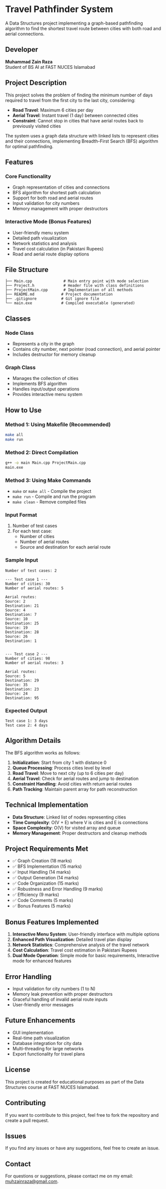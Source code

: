 # Travel Pathfinder System

A Data Structures project implementing a graph-based pathfinding algorithm to find the shortest travel route between cities with both road and aerial connections.

## Developer

**Muhammad Zain Raza**  
Student of BS AI at FAST NUCES Islamabad

## Project Description

This project solves the problem of finding the minimum number of days required to travel from the first city to the last city, considering:

- **Road Travel**: Maximum 6 cities per day
- **Aerial Travel**: Instant travel (1 day) between connected cities
- **Constraint**: Cannot stop in cities that have aerial routes back to previously visited cities

The system uses a graph data structure with linked lists to represent cities and their connections, implementing Breadth-First Search (BFS) algorithm for optimal pathfinding.

## Features

### Core Functionality
- Graph representation of cities and connections
- BFS algorithm for shortest path calculation
- Support for both road and aerial routes
- Input validation for city numbers
- Memory management with proper destructors

### Interactive Mode (Bonus Features)
- User-friendly menu system
- Detailed path visualization
- Network statistics and analysis
- Travel cost calculation (in Pakistani Rupees)
- Road and aerial route display options

## File Structure

```
├── Main.cpp              # Main entry point with mode selection
├── Project.h             # Header file with class definitions
├── ProjectMain.cpp       # Implementation of all methods
├── README.md            # Project documentation
├── .gitignore           # Git ignore file
└── main.exe             # Compiled executable (generated)
```

## Classes

### Node Class
- Represents a city in the graph
- Contains city number, next pointer (road connection), and aerial pointer
- Includes destructor for memory cleanup

### Graph Class
- Manages the collection of cities
- Implements BFS algorithm
- Handles input/output operations
- Provides interactive menu system

## How to Use

### Method 1: Using Makefile (Recommended)
```bash
make all
make run
```

### Method 2: Direct Compilation
```bash
g++ -o main Main.cpp ProjectMain.cpp
main.exe
```

### Method 3: Using Make Commands
- `make` or `make all` - Compile the project
- `make run` - Compile and run the program
- `make clean` - Remove compiled files

### Input Format
1. Number of test cases
2. For each test case:
   - Number of cities
   - Number of aerial routes
   - Source and destination for each aerial route

### Sample Input
```
Number of test cases: 2

--- Test case 1 ---
Number of cities: 30
Number of aerial routes: 5

Aerial routes:
Source: 2 
Destination: 21
Source: 4 
Destination: 7
Source: 10 
Destination: 25
Source: 19 
Destination: 28
Source: 26 
Destination: 1


--- Test case 2 ---
Number of cities: 98
Number of aerial routes: 3

Aerial routes:
Source: 5 
Destination: 29
Source: 35 
Destination: 23
Source: 24 
Destination: 95
```

### Expected Output
```
Test case 1: 3 days
Test case 2: 4 days
```

## Algorithm Details

The BFS algorithm works as follows:

1. **Initialization**: Start from city 1 with distance 0
2. **Queue Processing**: Process cities level by level
3. **Road Travel**: Move to next city (up to 6 cities per day)
4. **Aerial Travel**: Check for aerial routes and jump to destination
5. **Constraint Handling**: Avoid cities with return aerial routes
6. **Path Tracking**: Maintain parent array for path reconstruction

## Technical Implementation

- **Data Structure**: Linked list of nodes representing cities
- **Time Complexity**: O(V + E) where V is cities and E is connections
- **Space Complexity**: O(V) for visited array and queue
- **Memory Management**: Proper destructors and cleanup methods

## Project Requirements Met

- ✅ Graph Creation (18 marks)
- ✅ BFS Implementation (15 marks)
- ✅ Input Handling (14 marks)
- ✅ Output Generation (14 marks)
- ✅ Code Organization (15 marks)
- ✅ Robustness and Error Handling (9 marks)
- ✅ Efficiency (9 marks)
- ✅ Code Comments (5 marks)
- ✅ Bonus Features (5 marks)

## Bonus Features Implemented

1. **Interactive Menu System**: User-friendly interface with multiple options
2. **Enhanced Path Visualization**: Detailed travel plan display
3. **Network Statistics**: Comprehensive analysis of the travel network
4. **Cost Calculation**: Travel cost estimation in Pakistani Rupees
5. **Dual Mode Operation**: Simple mode for basic requirements, Interactive mode for enhanced features

## Error Handling

- Input validation for city numbers (1 to N)
- Memory leak prevention with proper destructors
- Graceful handling of invalid aerial route inputs
- User-friendly error messages

## Future Enhancements

- GUI implementation
- Real-time path visualization
- Database integration for city data
- Multi-threading for large networks
- Export functionality for travel plans

## License

This project is created for educational purposes as part of the Data Structures course at FAST NUCES Islamabad.

## Contributing

If you want to contribute to this project, feel free to fork the repository and create a pull request.   

## Issues

If you find any issues or have any suggestions, feel free to create an issue.

## Contact

For questions or suggestions, please contact me on my email: muhzainraza@gmail.com.